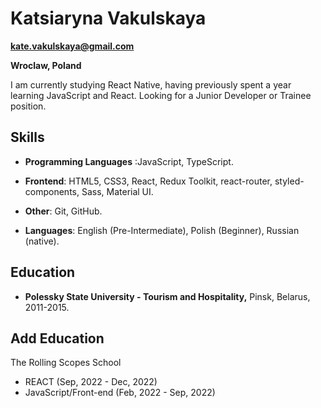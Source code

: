 # Katsiaryna Vakulskaya

**kate.vakulskaya@gmail.com**

**Wroclaw, Poland**

I am currently studying React Native, having previously spent a year learning JavaScript and React. Looking for a Junior Developer or Trainee position.

## **Skills**

- **Programming Languages** :JavaScript, TypeScript.

- **Frontend**: HTML5, CSS3, React, Redux Toolkit, react-router, styled-components, Sass, Material UI.

- **Other**: Git, GitHub.

- **Languages**: English (Pre-Intermediate), Polish (Beginner), Russian (native).

## **Education**

- **Polessky State University - Tourism and Hospitality,** Pinsk, Belarus, 2011-2015.

## Add **Education**

The Rolling Scopes School
- REACT (Sep, 2022 - Dec, 2022)
- JavaScript/Front-end (Feb, 2022 - Sep, 2022)
